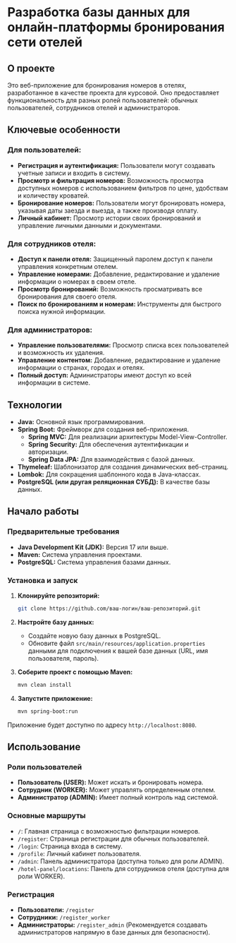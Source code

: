 # Разработка базы данных для онлайн-платформы бронирования сети отелей

## О проекте

Это веб-приложение для бронирования номеров в отелях, разработанное в качестве проекта для курсовой. Оно предоставляет функциональность для разных ролей пользователей: обычных пользователей, сотрудников отелей и администраторов.

## Ключевые особенности

### Для пользователей:

  - **Регистрация и аутентификация:** Пользователи могут создавать учетные записи и входить в систему.
  - **Просмотр и фильтрация номеров:** Возможность просмотра доступных номеров с использованием фильтров по цене, удобствам и количеству кроватей.
  - **Бронирование номеров:** Пользователи могут бронировать номера, указывая даты заезда и выезда, а также производя оплату.
  - **Личный кабинет:** Просмотр истории своих бронирований и управление личными данными и документами.

### Для сотрудников отеля:

  - **Доступ к панели отеля:** Защищенный паролем доступ к панели управления конкретным отелем.
  - **Управление номерами:** Добавление, редактирование и удаление информации о номерах в своем отеле.
  - **Просмотр бронирований:** Возможность просматривать все бронирования для своего отеля.
  - **Поиск по бронированиям и номерам:** Инструменты для быстрого поиска нужной информации.

### Для администраторов:

  - **Управление пользователями:** Просмотр списка всех пользователей и возможность их удаления.
  - **Управление контентом:** Добавление, редактирование и удаление информации о странах, городах и отелях.
  - **Полный доступ:** Администраторы имеют доступ ко всей информации в системе.

## Технологии

  - **Java:** Основной язык программирования.
  - **Spring Boot:** Фреймворк для создания веб-приложения.
      - **Spring MVC:** Для реализации архитектуры Model-View-Controller.
      - **Spring Security:** Для обеспечения аутентификации и авторизации.
      - **Spring Data JPA:** Для взаимодействия с базой данных.
  - **Thymeleaf:** Шаблонизатор для создания динамических веб-страниц.
  - **Lombok:** Для сокращения шаблонного кода в Java-классах.
  - **PostgreSQL (или другая реляционная СУБД):** В качестве базы данных.

## Начало работы

### Предварительные требования

  - **Java Development Kit (JDK):** Версия 17 или выше.
  - **Maven:** Система управления проектами.
  - **PostgreSQL:** Система управления базами данных.

### Установка и запуск

1.  **Клонируйте репозиторий:**

    ```sh
    git clone https://github.com/ваш-логин/ваш-репозиторий.git
    ```

2.  **Настройте базу данных:**

      - Создайте новую базу данных в PostgreSQL.
      - Обновите файл `src/main/resources/application.properties` данными для подключения к вашей базе данных (URL, имя пользователя, пароль).

3.  **Соберите проект с помощью Maven:**

    ```sh
    mvn clean install
    ```

4.  **Запустите приложение:**

    ```sh
    mvn spring-boot:run
    ```

Приложение будет доступно по адресу `http://localhost:8080`.

## Использование

### Роли пользователей

  - **Пользователь (USER):** Может искать и бронировать номера.
  - **Сотрудник (WORKER):** Может управлять определенным отелем.
  - **Администратор (ADMIN):** Имеет полный контроль над системой.

### Основные маршруты

  - `/`: Главная страница с возможностью фильтрации номеров.
  - `/register`: Страница регистрации для обычных пользователей.
  - `/login`: Страница входа в систему.
  - `/profile`: Личный кабинет пользователя.
  - `/admin`: Панель администратора (доступна только для роли ADMIN).
  - `/hotel-panel/locations`: Панель для сотрудников отеля (доступна для роли WORKER).

### Регистрация

  - **Пользователи:** `/register`
  - **Сотрудники:** `/register_worker`
  - **Администраторы:** `/register_admin` (Рекомендуется создавать администраторов напрямую в базе данных для безопасности).
